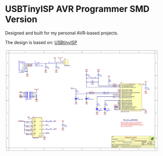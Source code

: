 # USBTinyISP AVR Programmer SMD Version

Designed and built for my personal AVR-based projects.

The design is based on: [USBtinyISP](https://learn.adafruit.com/usbtinyisp)

![Schematic](images/usbtinyisp.png)